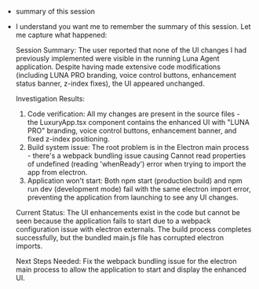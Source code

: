 - summary of this session
- I understand you want me to remember the summary of this session. Let me capture what happened:

  Session Summary:
  The user reported that none of the UI changes I had previously implemented were visible in the running Luna Agent application. Despite having
  made extensive code modifications (including LUNA PRO branding, voice control buttons, enhancement status banner, z-index fixes), the UI
  appeared unchanged.

  Investigation Results:
  1. Code verification: All my changes are present in the source files - the LuxuryApp.tsx component contains the enhanced UI with "LUNA PRO"
  branding, voice control buttons, enhancement banner, and fixed z-index positioning.
  2. Build system issue: The root problem is in the Electron main process - there's a webpack bundling issue causing Cannot read properties of 
  undefined (reading 'whenReady') error when trying to import the app from electron.
  3. Application won't start: Both npm start (production build) and npm run dev (development mode) fail with the same electron import error,
  preventing the application from launching to see any UI changes.

  Current Status:
  The UI enhancements exist in the code but cannot be seen because the application fails to start due to a webpack configuration issue with
  electron externals. The build process completes successfully, but the bundled main.js file has corrupted electron imports.

  Next Steps Needed:
  Fix the webpack bundling issue for the electron main process to allow the application to start and display the enhanced UI.